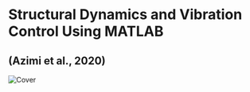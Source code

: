 # Structural Dynamics and Vibration Control Using MATLAB
## (Azimi et al., 2020)
![Cover](https://media-exp3.licdn.com/dms/image/C5622AQGzFjHZoXv9Rg/feedshare-shrink_800/0/1594674052289?e=1627516800&v=beta&t=Irns7jeNwM_sWp0SYBp-uqd3Y3JeX3w7d4vG5UG0V4Q)
